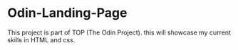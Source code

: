 # Odin-Landing-Page
This project is part of TOP (The Odin Project). this will showcase my current skills in HTML and css.